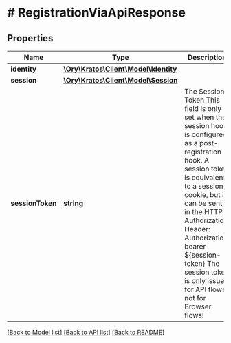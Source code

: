 # # RegistrationViaApiResponse

## Properties

Name | Type | Description | Notes
------------ | ------------- | ------------- | -------------
**identity** | [**\Ory\Kratos\Client\Model\Identity**](Identity.md) |  |
**session** | [**\Ory\Kratos\Client\Model\Session**](Session.md) |  | [optional]
**sessionToken** | **string** | The Session Token  This field is only set when the session hook is configured as a post-registration hook.  A session token is equivalent to a session cookie, but it can be sent in the HTTP Authorization Header:  Authorization: bearer ${session-token}  The session token is only issued for API flows, not for Browser flows! |

[[Back to Model list]](../../README.md#models) [[Back to API list]](../../README.md#endpoints) [[Back to README]](../../README.md)
